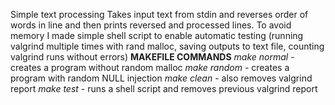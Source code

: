 Simple text processing
Takes input text from stdin and reverses order of words in line and then prints reversed and processed lines.
To avoid memory I made simple shell script to enable automatic testing (running valgrind multiple times with rand malloc, saving outputs to text file, counting valgrind runs without errors)
**MAKEFILE COMMANDS**
*make normal* - creates a program without random malloc
*make random* - creates a program with random NULL injection
*make clean* - also removes valgrind report
*make test* - runs a shell script and removes previous valgrind report